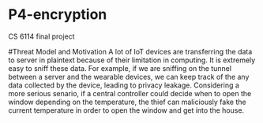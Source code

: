 # P4-encryption
CS 6114 final project

#Threat Model and Motivation
 A lot of IoT devices are transferring the data to server in plaintext because of their limitation in computing. It is extremely easy to sniff these data. For example, if we are sniffing on the tunnel between a server and the wearable devices, we can keep track of the any data collected by the device, leading to privacy leakage. Considering a more serious senario, if a central controller could decide when to open the window depending on the temperature, the thief can maliciously fake the current temperature in order to open the window and get into the house.
